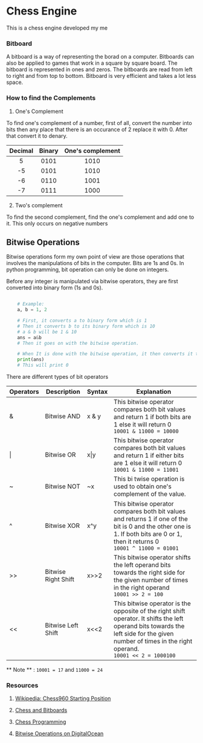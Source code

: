# Chess Engine

This is a chess engine developed my me

### Bitboard

A bitboard is a way of representing the borad on a computer. Bitboards can also be applied to games that work in a square by square board. The bitboard is represented in ones and zeros. The bitboards are read from left to right and from top to bottom. Bitboard is very efficient and takes a lot less space. 

### How to find the Complements
1. One's Complement

To find one's complement of a number, first of all, convert the number into bits then any place that there is an occurance of 2 replace it with 0. After that convert it to denary.


|	Decimal | Binary | One's complement |
| :----:    | :-----:| :-------: |
|		5  |   0101 |     1010 |
|		-5  |   0101 |     1010 |
|		-6  |   0110 |     1001 |
|		-7  |   0111 |     1000 |

2. Two's complement

To find the second complement, find the one's complement and add one to it. This only occurs on negative numbers

## Bitwise Operations

Bitwise operations form my own point of view are those operations that involves the manipulations of bits in the computer. Bits are 1s and 0s. In python programming, bit operation can only be done on integers.

Before any integer is manipulated via bitwise operators, they are first converted into binary form (1s and 0s).

```python

	# Example:
	a, b = 1, 2

	# First, it converts a to binary form which is 1
	# Then it converts b to its binary form which is 10
	# a & b will be	1 & 10 
	ans = a&b
	# Then it goes on with the bitwise operation. 

	# When It is done with the bitwise operation, it then converts it to denary (base 10)
	print(ans)
	# This will print 0
```

There are different types of bit operators

| Operators | Description | Syntax | Explanation |
| --------- | ----------- | ------ | ----------- |
| & | Bitwise AND | x & y | This bitwise operator compares both bit values and return 1 if both bits are 1 else it will return 0 <br> `10001 & 11000 = 10000` |
| \| | Bitwise OR | x\|y | This bitwise operator compares both bit values and return 1 if either bits are 1 else it will return 0 <br> `10001 & 11000 = 11001` |
| ~ | Bitwise NOT | ~x | This bi twise operation is used to obtain one's complement of the value. <br> |
| ^ | Bitwise XOR | x^y | This bitwise operator compares both bit values and returns 1 if one of the bit is 0 and the other one is 1. If both bits are 0 or 1, then it returns 0 <br> `10001 ^ 11000 = 01001` |
| \>\> | Bitwise Right Shift | x\>\>2 | This bitwise operator shifts the left operand bits towards the right side for the given number of times in the right operand <br> `10001 >> 2 = 100` |
| << | Bitwise Left Shift | x<<2 | This bitwise operator is the opposite of the right shift operator. It shifts the left operand bits towards the left side for the given number of times in the right operand. <br> `10001 << 2 = 1000100` |

** Note ** : `10001 = 17` and `11000 = 24`
### Resources

1. [Wikipedia: Chess960 Starting Position](https://en.wikipedia.org/wiki/Fischer_random_chess)

2. [Chess and Bitboards](https://pages.cs.wisc.edu/~psilord/blog/data/chess-pages/index.html)

3. [Chess Programming](https://www.chessprogramming.org/General_Setwise_Operations)

4. [Bitwise Operations on DigitalOcean](https://www.digitalocean.com/community/tutorials/python-bitwise-operators)